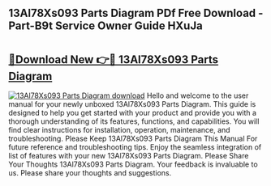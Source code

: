 ## 13Al78Xs093 Parts Diagram PDf Free Download - Part-B9t Service Owner Guide HXuJa

# <h2><a href="http://dfjo7g.blite.top/?on=13Al78Xs093+Parts+Diagram">🔗Download New 👉🔴 13Al78Xs093 Parts Diagram</a></h2>

[![13Al78Xs093 Parts Diagram download](https://i.imgur.com/lujVjoI.png)](http://dfjo7g.blite.top/?on=13Al78Xs093+Parts+Diagram)
Hello and welcome to the user manual for your newly unboxed 13Al78Xs093 Parts Diagram. This guide is designed to help you get started with your product and provide you with a thorough understanding of its features, functions, and capabilities. You will find clear instructions for installation, operation, maintenance, and troubleshooting. Please Keep 13Al78Xs093 Parts Diagram This Manual For future reference and troubleshooting tips. Enjoy the seamless integration of list of features with your new 13Al78Xs093 Parts Diagram. Please Share Your Thoughts 13Al78Xs093 Parts Diagram. Your feedback is invaluable to us. Please share your thoughts and suggestions.
